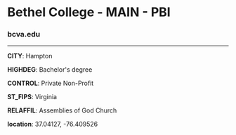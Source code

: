 # Bethel College - MAIN - PBI
### bcva.edu
---
**CITY**: Hampton

**HIGHDEG**: Bachelor's degree

**CONTROL**: Private Non-Profit

**ST_FIPS**: Virginia

**RELAFFIL**: Assemblies of God Church

**location**: 37.04127, -76.409526